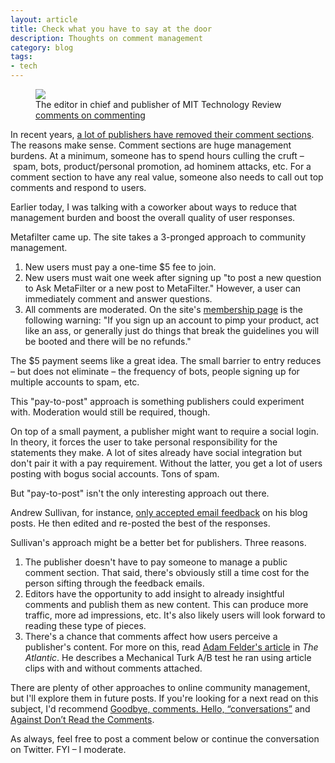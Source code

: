 ```yaml
---
layout: article
title: Check what you have to say at the door
description: Thoughts on comment management
category: blog
tags: 
- tech
---
```


<figure>
<img src="{{ site.url }}/media/img/online_comments.jpg" class="img-border">
<figcaption>The editor in chief and publisher of MIT Technology Review <a href="https://twitter.com/jason_pontin/status/702190963641475073">comments on commenting</a></figcaption>
</figure>

<p>In recent years, <a href="http://www.wired.com/2015/10/brief-history-of-the-demise-of-the-comments-timeline/">a lot of publishers have removed their comment sections</a>. The reasons make sense. Comment sections are huge management burdens. At a minimum, someone has to spend hours culling the cruft – spam, bots, product/personal promotion, ad hominem attacks, etc. For a comment section to have any real value, someone also needs to call out top comments and respond to users.<p>

<p>Earlier today, I was talking with a coworker about ways to reduce that management burden and boost the overall quality of user responses.</p>

<p>Metafilter came up. The site takes a 3-pronged approach to community management.</p>

<ol>
	<li>New users must pay a one-time $5 fee to join.</li>
	<li>New users must wait one week after signing up "to post a new question to Ask MetaFilter or a new post to MetaFilter." However, a user can immediately comment and answer questions.</li>
	<li>All comments are moderated. On the site's <a href="http://www.metafilter.com/newuser.mefi">membership page</a> is the following warning: "If you sign up an account to pimp your product, act like an ass, or generally just do things that break the guidelines you will be booted and there will be no refunds."</p></li>
</ol>

<p>The $5 payment seems like a great idea. The small barrier to entry reduces – but does not eliminate – the frequency of bots, people signing up for multiple accounts to spam, etc.</p>

<p>This "pay-to-post" approach is something publishers could experiment with. Moderation would still be required, though.</p>

<p>On top of a small payment, a publisher might want to require a social login. In theory, it forces the user to take personal responsibility for the statements they make. A lot of sites already have social integration but don't pair it with a pay requirement. Without the latter, you get a lot of users posting with bogus social accounts. Tons of spam.</p>

<p>But "pay-to-post" isn't the only interesting approach out there.</p>

<p>Andrew Sullivan, for instance, <a href="http://dish.andrewsullivan.com/2012/03/16/the-end-of-comments/">only accepted email feedback</a> on his blog posts. He then edited and re-posted the best of the responses.</p>

<p>Sullivan's approach might be a better bet for publishers. Three reasons.</p>

<ol>
	<li>The publisher doesn't have to pay someone to manage a public comment section. That said, there's obviously still a time cost for the person sifting through the feedback emails.</li>
	<li>Editors have the opportunity to add insight to already insightful comments and publish them as new content. This can produce more traffic, more ad impressions, etc. It's also likely users will look forward to reading these type of pieces.</li>
	<li>There's a chance that comments affect how users perceive a publisher's content. For more on this, read <a href="http://www.theatlantic.com/technology/archive/2014/06/internet-comments-and-perceptions-of-quality/371862/">Adam Felder's article</a> in <em>The Atlantic</em>. He describes a Mechanical Turk A/B test he ran using article clips with and without comments attached.</li>
</ol>

<p>There are plenty of other approaches to online community management, but I'll explore them in future posts. If you're looking for a next read on this subject, I'd recommend <a href="https://medium.com/@burgos/goodbye-comments-hello-conversations-a64482caea4a#.fk74hukol">Goodbye, comments. Hello, “conversations”</a> and <a href="https://medium.com/@anildash/against-don-t-read-the-comments-aee43ce515b9#.h1xgwuak1"> Against Don’t Read the Comments</a>.</p>

<p>As always, feel free to post a comment below or continue the conversation on Twitter. FYI – I moderate.</p>



